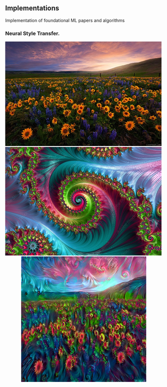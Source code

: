 ## Implementations
Implementation of foundational ML papers and algorithms


### Neural Style Transfer.

<div>
<img src="images/flower.jpg" width="500">
<img src="images/style2.jpg" width="500">
</div>
 &nbsp; &nbsp;&nbsp; &nbsp;&nbsp; &nbsp;&nbsp; &nbsp;
 <img src="images/generatedimage.png" width="400">

